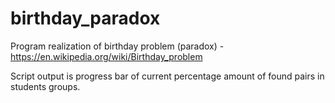 # birthday_paradox
Program realization of birthday problem (paradox) - https://en.wikipedia.org/wiki/Birthday_problem

Script output is progress bar of current percentage amount of found pairs in students groups. 
